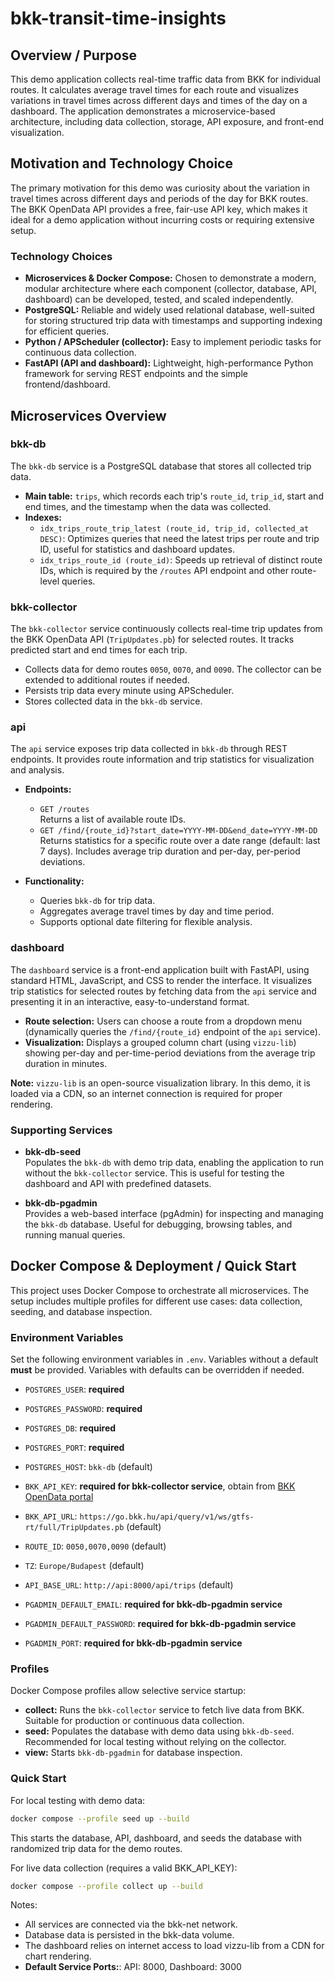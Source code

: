 # bkk-transit-time-insights

## Overview / Purpose

This demo application collects real-time traffic data from BKK for individual routes.
It calculates average travel times for each route and visualizes variations in travel times
across different days and times of the day on a dashboard.
The application demonstrates a microservice-based architecture, including
data collection, storage, API exposure, and front-end visualization.

## Motivation and Technology Choice

The primary motivation for this demo was curiosity about the variation in travel times across
different days and periods of the day for BKK routes.
The BKK OpenData API provides a free, fair-use API key, which makes it ideal for a demo application
without incurring costs or requiring extensive setup.

### Technology Choices

- **Microservices & Docker Compose:** Chosen to demonstrate a modern, modular architecture where each component (collector, database, API, dashboard) can be developed, tested, and scaled independently.
- **PostgreSQL:** Reliable and widely used relational database, well-suited for storing structured trip data with timestamps
and supporting indexing for efficient queries.
- **Python / APScheduler (collector):** Easy to implement periodic tasks for continuous data collection.
- **FastAPI (API and dashboard):** Lightweight, high-performance Python framework for serving REST endpoints and the simple frontend/dashboard.

## Microservices Overview

### bkk-db

The `bkk-db` service is a PostgreSQL database that stores all collected trip data.

- **Main table:** `trips`, which records each trip's `route_id`, `trip_id`, start and end times, and the timestamp when the data was collected.
- **Indexes:**
  - `idx_trips_route_trip_latest (route_id, trip_id, collected_at DESC)`: Optimizes queries that need the latest trips per route and trip ID, useful for statistics and dashboard updates.
  - `idx_trips_route_id (route_id)`: Speeds up retrieval of distinct route IDs, which is required by the `/routes` API endpoint and other route-level queries.

### bkk-collector

The `bkk-collector` service continuously collects real-time trip updates from the BKK OpenData API (`TripUpdates.pb`) for selected routes. It tracks predicted start and end times for each trip.  

- Collects data for demo routes `0050`, `0070`, and `0090`. The collector can be extended to additional routes if needed.
- Persists trip data every minute using APScheduler.  
- Stores collected data in the `bkk-db` service.  

### api

The `api` service exposes trip data collected in `bkk-db` through REST endpoints. It provides route information and trip statistics for visualization and analysis.

- **Endpoints:**
  - `GET /routes`  
    Returns a list of available route IDs.
  - `GET /find/{route_id}?start_date=YYYY-MM-DD&end_date=YYYY-MM-DD`  
    Returns statistics for a specific route over a date range (default: last 7 days). Includes average trip duration and per-day, per-period deviations.

- **Functionality:**
  - Queries `bkk-db` for trip data.
  - Aggregates average travel times by day and time period.
  - Supports optional date filtering for flexible analysis.

### dashboard

The `dashboard` service is a front-end application built with FastAPI, using standard HTML, JavaScript, and CSS to render the interface.
It visualizes trip statistics for selected routes by fetching data from the `api` service and presenting it in an interactive, easy-to-understand format.

- **Route selection:** Users can choose a route from a dropdown menu (dynamically queries the `/find/{route_id}` endpoint of the `api` service).
- **Visualization:** Displays a grouped column chart (using `vizzu-lib`) showing per-day and per-time-period deviations from the average trip duration in minutes.

**Note:** `vizzu-lib` is an open-source visualization library. In this demo, it is loaded via a CDN, so an internet connection is required for proper rendering.

### Supporting Services

- **bkk-db-seed**  
  Populates the `bkk-db` with demo trip data, enabling the application to run without the `bkk-collector` service.
  This is useful for testing the dashboard and API with predefined datasets.

- **bkk-db-pgadmin**  
  Provides a web-based interface (pgAdmin) for inspecting and managing the `bkk-db` database. Useful for debugging, browsing tables, and running manual queries.

## Docker Compose & Deployment / Quick Start

This project uses Docker Compose to orchestrate all microservices. The setup includes multiple profiles for different use cases: data collection, seeding, and database inspection.

### Environment Variables

Set the following environment variables in `.env`. Variables without a default **must** be provided.
Variables with defaults can be overridden if needed.  

- `POSTGRES_USER`: **required**
- `POSTGRES_PASSWORD`: **required**
- `POSTGRES_DB`: **required**
- `POSTGRES_PORT`: **required**
- `POSTGRES_HOST`: `bkk-db` (default)

- `BKK_API_KEY`: **required for bkk-collector service**, obtain from [BKK OpenData portal](https://opendata.bkk.hu/)  
- `BKK_API_URL`: `https://go.bkk.hu/api/query/v1/ws/gtfs-rt/full/TripUpdates.pb` (default)  
- `ROUTE_ID`: `0050,0070,0090` (default)  
- `TZ`: `Europe/Budapest` (default)

- `API_BASE_URL`: `http://api:8000/api/trips` (default)

- `PGADMIN_DEFAULT_EMAIL`: **required for bkk-db-pgadmin service**
- `PGADMIN_DEFAULT_PASSWORD`: **required for bkk-db-pgadmin service**
- `PGADMIN_PORT`: **required for bkk-db-pgadmin service**

### Profiles

Docker Compose profiles allow selective service startup:

- **collect:** Runs the `bkk-collector` service to fetch live data from BKK. Suitable for production or continuous data collection.
- **seed:** Populates the database with demo data using `bkk-db-seed`. Recommended for local testing without relying on the collector.
- **view:** Starts `bkk-db-pgadmin` for database inspection.

### Quick Start

For local testing with demo data:

```bash
docker compose --profile seed up --build
```
This starts the database, API, dashboard, and seeds the database with randomized trip data for the demo routes.

For live data collection (requires a valid BKK_API_KEY):
```bash
docker compose --profile collect up --build
```

Notes:
- All services are connected via the bkk-net network.
- Database data is persisted in the bkk-data volume.
- The dashboard relies on internet access to load vizzu-lib from a CDN for chart rendering.
- **Default Service Ports:**: API: 8000, Dashboard: 3000
